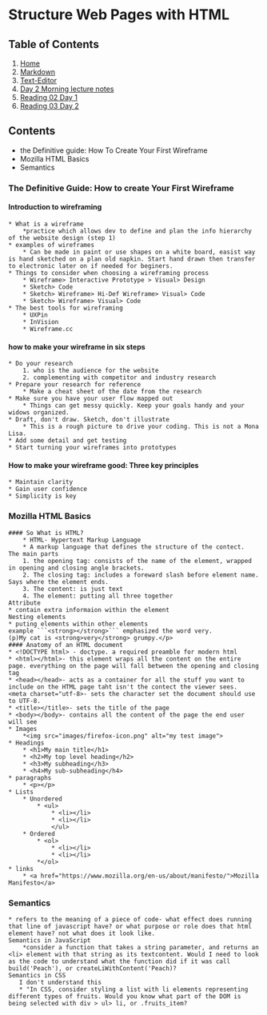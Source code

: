 # Structure Web Pages with HTML
## Table of Contents
  1. [Home](README.md)
  2. [Markdown](markdown.md)
  3. [Text-Editor](text-editor.md)
  4. [Day 2 Morning lecture notes](lecture_notes.md)
  5. [Reading 02 Day 1](reading02.md)
  6. [Reading 03 Day 2](reading03.md)
## Contents
* the Definitive guide: How To Create Your First Wireframe
* Mozilla HTML Basics
* Semantics
### The Definitive Guide: How to create Your First Wireframe
#### Introduction to wireframing
    * What is a wireframe
        *practice which allows dev to define and plan the info hierarchy of the website design (step 1)
    * examples of wireframes
        * Can be made in paint or use shapes on a white board, easist way is hand sketched on a plan old napkin. Start hand drawn then transfer to electronic later on if needed for beginers.
    * Things to consider when choosing a wireframing process
        * Wireframe> Interactive Prototype > Visual> Design
        * Sketch> Code
        * Sketch> Wireframe> Hi-Def Wireframe> Visual> Code
        * Sketch> Wireframe> Visual> Code
    * The best tools for wireframing
        * UXPin
        * InVision
        * Wireframe.cc
#### how to make your wireframe in six steps
    * Do your research
        1. who is the audience for the website
        2. complementing with competitor and industry research
    * Prepare your research for reference
        * Make a cheat sheet of the date from the research
    * Make sure you have your user flow mapped out
        * Things can get messy quickly. Keep your goals handy and your widows organized.
    * Draft, don't draw. Sketch, don't illustrate
        * This is a rough picture to drive your coding. This is not a Mona Lisa.
    * Add some detail and get testing
    * Start turning your wireframes into prototypes
#### How to make your wireframe good: Three key principles
    * Maintain clarity
    * Gain user confidence
    * Simplicity is key

### Mozilla HTML Basics
    #### So What is HTML?
        * HTML- Hypertext Markup Language
        * A markup language that defines the structure of the contect.
    The main parts
        1. the opening tag: consists of the name of the element, wrapped in opening and closing angle brackets.
        2. The closing tag: includes a foreward slash before element name. Says where the element ends.
        3. The content: is just text
        4. The element: putting all three together
    Attribute
    * contain extra informaion within the element
    Nesting elements
    * puting elements within other elements
    example ```<strong></strong>``` emphasized the word very.
    (p)My cat is <strong>very</strong> grumpy.</p>
    #### Anatomy of an HTML document
    * <!DOCTYPE html> - doctype. a required preamble for modern html
    * <html></html>- this element wraps all the content on the entire page. everything on the page will fall between the opening and closing tag
    * <head></head>- acts as a container for all the stuff you want to include on the HTML page taht isn't the contect the viewer sees.
    <meta charset="utf-8>- sets the character set the document should use to UTF-8.
    * <title></title>- sets the title of the page
    * <body></body>- contains all the content of the page the end user will see
    * Images
        *<img src="images/firefox-icon.png" alt="my test image">
    * Headings
        * <h1>My main title</h1>
        * <h2>My top level heading</h2>
        * <h3>My subheading</h3>
        * <h4>My sub-subheading</h4>
    * paragraphs
        * <p></p>
    * Lists
        * Unordered
            * <ul>
                * <li></li>
                * <li></li>
                </ul>
        * Ordered
            * <ol>
                * <li></li>
                * <li></li>
            *</ol>
    * links
        * <a href="https://www.mozilla.org/en-us/about/manifesto/">Mozilla Manifesto</a>
### Semantics
    * refers to the meaning of a piece of code- what effect does running that line of javascript have? or what purpose or role does that html element have? not what does it look like.
    Semantics in JavaScript
        *consider a function that takes a string parameter, and returns an <li> element with that string as its textcontent. Would I need to look as the code to understand what the function did if it was call build('Peach'), or createLiWithContent('Peach)?
    Semantics in CSS
       I don't understand this
       * "In CSS, consider styling a list with li elements representing different types of fruits. Would you know what part of the DOM is being selected with div > ul> li, or .fruits_item?

